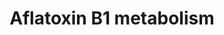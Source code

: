 ---
annotations:
- id: PW:0001366
  parent: classic metabolic pathway
  type: Pathway Ontology
  value: aflatoxin metabolic pathway
authors:
- MaintBot
- Thomas
- Egonw
- Christine Chichester
description: '''''''Aflatoxins'''''' are naturally occurring [[wikipedia:mycotoxin|mycotoxin]]s
  that are produced by many species of ''''[[wikipedia:Aspergillus|Aspergillus]]'''',
  a [[wikipedia:fungus|fungus]], most notably ''''[[wikipedia:Aspergillus flavus|Aspergillus
  flavus]]'''' and ''''[[wikipedia:Aspergillus parasiticus|Aspergillus parasiticus]]''''.
  After entering the body, aflatoxins are metabolized by the liver to a reactive intermediate,
  aflatoxin M<sub>1</sub>, an [[wikipedia:epoxide|epoxide]]. Aflatoxin B1 is considered
  the most toxic and is produced by both Aspergillus flavus and Aspergillus parasiticus.  Source:
  [[wikipedia:Aflatoxin|Wikipedia]]'
last-edited: 2019-09-17
organisms:
- Pan troglodytes
redirect_from:
- /index.php/Pathway:WP925
- /instance/WP925
- /instance/WP925_rr106938
revision: r106938
schema-jsonld:
- '@context': https://schema.org/
  '@id': https://wikipathways.github.io/pathways/WP925.html
  '@type': Dataset
  creator:
    '@type': Organization
    name: WikiPathways
  description: '''''''Aflatoxins'''''' are naturally occurring [[wikipedia:mycotoxin|mycotoxin]]s
    that are produced by many species of ''''[[wikipedia:Aspergillus|Aspergillus]]'''',
    a [[wikipedia:fungus|fungus]], most notably ''''[[wikipedia:Aspergillus flavus|Aspergillus
    flavus]]'''' and ''''[[wikipedia:Aspergillus parasiticus|Aspergillus parasiticus]]''''.
    After entering the body, aflatoxins are metabolized by the liver to a reactive
    intermediate, aflatoxin M<sub>1</sub>, an [[wikipedia:epoxide|epoxide]]. Aflatoxin
    B1 is considered the most toxic and is produced by both Aspergillus flavus and
    Aspergillus parasiticus.  Source: [[wikipedia:Aflatoxin|Wikipedia]]'
  keywords:
  - AKR7A2
  - AKR7A3
  - Aflatoxin B1 8,9-dihydrodiol
  - Aflatoxin B1 exo-8,9-epoxide
  - Aflatoxin B1 exo-8,9-epoxide-GSH
  - Aflatoxin M1
  - Aflatoxin Q1
  - B1NL93_PANTR
  - GSTM1
  - GSTT1
  - Q9N256_PANTR
  - XR_022976.1
  - aflatoxin B1
  license: CC0
  name: Aflatoxin B1 metabolism
seo: CreativeWork
title: Aflatoxin B1 metabolism
wpid: WP925
---